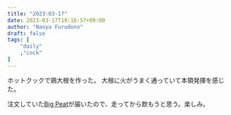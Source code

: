 ```yaml
---
title: "2023-03-17"
date: 2023-03-17T19:16:57+09:00
author: "Naoya Furudono"
draft: false
tags: [
    "daily"
    ,"cock"
]
---
```


ホットクックで鶏大根を作った。
大根に火がうまく通っていて本領発揮を感じた。

注文していた[Big Peat](https://bigpeat.com/)が届いたので、走ってから飲もうと思う。楽しみ。

